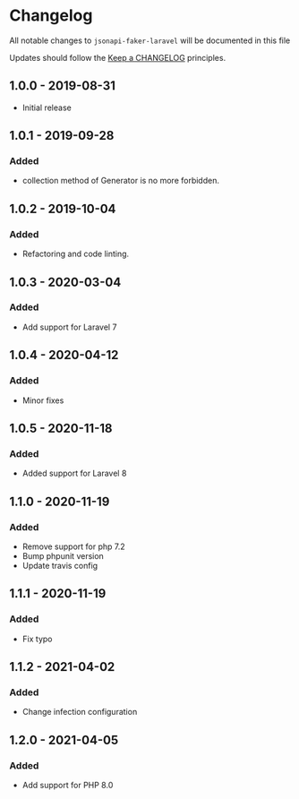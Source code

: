 # Changelog

All notable changes to `jsonapi-faker-laravel` will be documented in this file

Updates should follow the [Keep a CHANGELOG](http://keepachangelog.com/) principles.

## 1.0.0 - 2019-08-31

- Initial release

## 1.0.1 - 2019-09-28

### Added

- collection method of Generator is no more forbidden.

## 1.0.2 - 2019-10-04

### Added

- Refactoring and code linting.

## 1.0.3 - 2020-03-04

### Added

- Add support for Laravel 7

## 1.0.4 - 2020-04-12

### Added

- Minor fixes

## 1.0.5 - 2020-11-18

### Added

- Added support for Laravel 8

## 1.1.0 - 2020-11-19

### Added

- Remove support for php 7.2
- Bump phpunit version
- Update travis config

## 1.1.1 - 2020-11-19

### Added

- Fix typo

## 1.1.2 - 2021-04-02

### Added

- Change infection configuration

## 1.2.0 - 2021-04-05

### Added

- Add support for PHP 8.0
